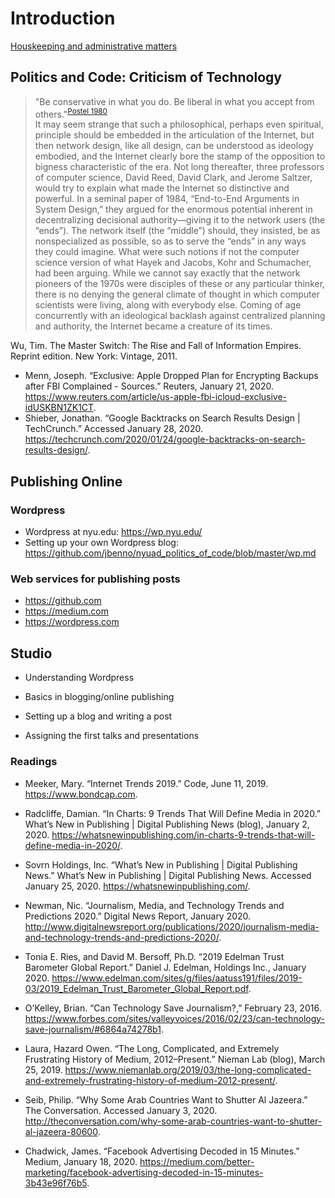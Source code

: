 # Introduction
[Houskeeping and administrative matters](https://github.com/jbenno/nyuad_politics_of_code/wiki/Additional-Information)

## Politics and Code: Criticism of Technology

> "Be conservative in what you do. Be liberal in what you accept from others."<sup>[Postel 1980](https://tools.ietf.org/html/rfc761#section-2.10)</sup>  
> It may seem strange that such a philosophical, perhaps even spiritual, principle should be embedded in the articulation of the Internet, but then network design, like all design, can be understood as ideology embodied, and the Internet clearly bore the stamp of the opposition to bigness characteristic of the era. Not long thereafter, three professors of computer science, David Reed, David Clark, and Jerome Saltzer, would try to explain what made the Internet so distinctive and powerful. In a seminal paper of 1984, “End-to-End Arguments in System Design,” they argued for the enormous potential inherent in decentralizing decisional authority—giving it to the network users (the “ends”). The network itself (the “middle”) should, they insisted, be as nonspecialized as possible, so as to serve the “ends” in any ways they could imagine. What were such notions if not the computer science version of what Hayek and Jacobs, Kohr and Schumacher, had been arguing. While we cannot say exactly that the network pioneers of the 1970s were disciples of these or any particular thinker, there is no denying the general climate of thought in which computer scientists were living, along with everybody else. Coming of age concurrently with an ideological backlash against centralized planning and authority, the Internet became a creature of its times.

Wu, Tim. The Master Switch: The Rise and Fall of Information Empires. Reprint edition. New York: Vintage, 2011.

- Menn, Joseph. “Exclusive: Apple Dropped Plan for Encrypting Backups after FBI Complained - Sources.” Reuters, January 21, 2020. https://www.reuters.com/article/us-apple-fbi-icloud-exclusive-idUSKBN1ZK1CT.
- Shieber, Jonathan. “Google Backtracks on Search Results Design | TechCrunch.” Accessed January 28, 2020. https://techcrunch.com/2020/01/24/google-backtracks-on-search-results-design/.

## Publishing Online
### Wordpress
- Wordpress at nyu.edu: https://wp.nyu.edu/
- Setting up your own Wordpress blog: https://github.com/jbenno/nyuad_politics_of_code/blob/master/wp.md

### Web services for publishing posts
- https://github.com
- https://medium.com
- https://wordpress.com 

## Studio
- Understanding Wordpress
- Basics in blogging/online publishing
- Setting up a blog and writing a post

- Assigning the first talks and presentations

### Readings
- Meeker, Mary. “Internet Trends 2019.” Code, June 11, 2019. https://www.bondcap.com.
- Radcliffe, Damian. “In Charts: 9 Trends That Will Define Media in 2020.” What’s New in Publishing | Digital Publishing News (blog), January 2, 2020. https://whatsnewinpublishing.com/in-charts-9-trends-that-will-define-media-in-2020/.
- Sovrn Holdings, Inc. “What’s New in Publishing | Digital Publishing News.” What’s New in Publishing | Digital Publishing News. Accessed January 25, 2020. https://whatsnewinpublishing.com/.
- Newman, Nic. “Journalism, Media, and Technology Trends and Predictions 2020.” Digital News Report, January 2020. http://www.digitalnewsreport.org/publications/2020/journalism-media-and-technology-trends-and-predictions-2020/.
- Tonia E. Ries, and David M. Bersoff, Ph.D. “2019 Edelman Trust Barometer Global Report.” Daniel J. Edelman, Holdings Inc., January 2020. https://www.edelman.com/sites/g/files/aatuss191/files/2019-03/2019_Edelman_Trust_Barometer_Global_Report.pdf.
- O’Kelley, Brian. “Can Technology Save Journalism?,” February 23, 2016. https://www.forbes.com/sites/valleyvoices/2016/02/23/can-technology-save-journalism/#6864a74278b1.
- Laura, Hazard Owen. “The Long, Complicated, and Extremely Frustrating History of Medium, 2012–Present.” Nieman Lab (blog), March 25, 2019. https://www.niemanlab.org/2019/03/the-long-complicated-and-extremely-frustrating-history-of-medium-2012-present/.
- Seib, Philip. “Why Some Arab Countries Want to Shutter Al Jazeera.” The Conversation. Accessed January 3, 2020. http://theconversation.com/why-some-arab-countries-want-to-shutter-al-jazeera-80600.

- Chadwick, James. “Facebook Advertising Decoded in 15 Minutes.” Medium, January 18, 2020. https://medium.com/better-marketing/facebook-advertising-decoded-in-15-minutes-3b43e96f76b5.
